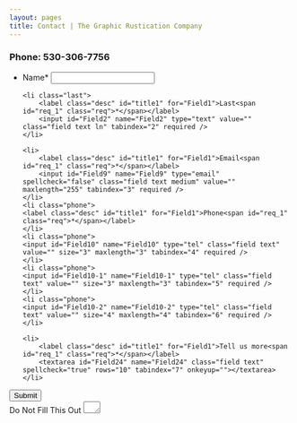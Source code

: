 ```yaml
---
layout: pages
title: Contact | The Graphic Rustication Company
---
```


### Phone: 530-306-7756
<div id="stylized" class="myform">

<form id="form1" name="form1" class="wufoo topLabel page" autocomplete="off" enctype="multipart/form-data" method="post" novalidate
action="https://graphicrustication.wufoo.com/forms/z7x3p9/#public">

<ul>
	<li class="first">
		<label class="desc" id="title1" for="Field1">Name<span id="req_1" class="req">*</span></label>
		<input id="Field1" name="Field1" type="text"  value="" class="field text fn" tabindex="1" required />
	</li>
	
	<li class="last">
		<label class="desc" id="title1" for="Field1">Last<span id="req_1" class="req">*</span></label>
		<input id="Field2" name="Field2" type="text" value="" class="field text ln" tabindex="2" required />
	</li>
	
	<li>
		<label class="desc" id="title1" for="Field1">Email<span id="req_1" class="req">*</span></label>		
		<input id="Field9" name="Field9" type="email" spellcheck="false" class="field text medium" value="" maxlength="255" tabindex="3" required /> 
	</li>
	<li class="phone">
	<label class="desc" id="title1" for="Field1">Phone<span id="req_1" class="req">*</span></label>
	</li>
	<li class="phone">
	<input id="Field10" name="Field10" type="tel" class="field text" value="" size="3" maxlength="3" tabindex="4" required />
	</li>
	<li class="phone">
	<input id="Field10-1" name="Field10-1" type="tel" class="field text" value="" size="3" maxlength="3" tabindex="5" required />
	</li>
	<li class="phone">
	<input id="Field10-2" name="Field10-2" type="tel" class="field text" value="" size="4" maxlength="4" tabindex="6" required />	
	</li>

	<li>
		<label class="desc" id="title1" for="Field1">Tell us more<span id="req_1" class="req">*</span></label>
		<textarea id="Field24" name="Field24" class="field text" spellcheck="true" rows="10" tabindex="7" onkeyup=""></textarea>
	</li>
</ul>

<input id="saveForm" name="saveForm" class="btTxt submit" type="submit" value="Submit"/>
<div class = "hide">
<label for="comment">Do Not Fill This Out</label>
<textarea name="comment" id="comment" rows="1" cols="1"></textarea>
<input type="hidden" id="idstamp" name="idstamp" value="7NGnSqzeK/cOimMnqI15d20/PtvgeBPY9Nmfu1030qw=" />
</div>
</form>
</div>